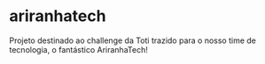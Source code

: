 # ariranhatech
Projeto destinado ao challenge da Toti trazido para o nosso time de tecnologia, o fantástico AriranhaTech!
